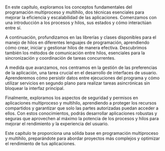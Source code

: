 En este capítulo, exploramos los conceptos fundamentales del programación multiproceso y multihilo, dos técnicas esenciales para mejorar la eficiencia y escalabilidad de las aplicaciones. Comenzamos con una introducción a los procesos y hilos, sus estados y cómo interactúan entre sí.

A continuación, profundizamos en las librerías y clases disponibles para el manejo de hilos en diferentes lenguajes de programación, aprendiendo cómo crear, iniciar y gestionar hilos de manera efectiva. Descubrimos también los métodos de comunicación entre hilos, esenciales para la sincronización y coordinación de tareas concurrentes.

A medida que avanzamos, nos centramos en la gestión de las preferencias de la aplicación, una tarea crucial en el desarrollo de interfaces de usuario. Aprenderemos cómo persistir datos entre ejecuciones del programa y cómo utilizar servicios en segundo plano para realizar tareas asincrónicas sin bloquear la interfaz principal.

Finalmente, exploramos los aspectos de seguridad y permisos en aplicaciones multiproceso y multihilo, aprendiendo a proteger los recursos compartidos y garantizar que solo las partes autorizadas puedan acceder a ellos. Con estos conocimientos, podrás desarrollar aplicaciones robustas y seguras que aprovechen al máximo la potencia de los procesos y hilos para mejorar el rendimiento y la experiencia del usuario.

Este capítulo te proporciona una sólida base en programación multiproceso y multihilo, preparándote para abordar proyectos más complejos y optimizar el rendimiento de tus aplicaciones.
